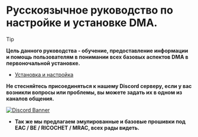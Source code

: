 # Русскоязычное руководство по настройке и установке DMA.

> [!TIP]
>  **Цель данного руководства - обучение, предоставление информации и помощь пользователям в понимании всех базовых аспектов DMA в первоночальной установке.**

- [Установка и настройка](https://github.com/def666s/RU-DMA-GUIDE/blob/main/%D0%A3%D1%81%D1%82%D0%B0%D0%BD%D0%BE%D0%B2%D0%BA%D0%B0/DMA-Setup.md)

**Не стесняйтесь присоединяться к нашему Discord серверу, если у вас возникли вопросы или проблемы, вы можете задать их в одном из каналов общения.**

[![Discord Banner](https://discord.com/api/guilds/1253272607000756275/widget.png?style=banner3)](https://discord.gg/datadistrictdma) 

- **Так же мы предлагаем эмулированные и базовые прошивки под EAC / BE / RICOCHET / MRAC, всех рады видеть.**
